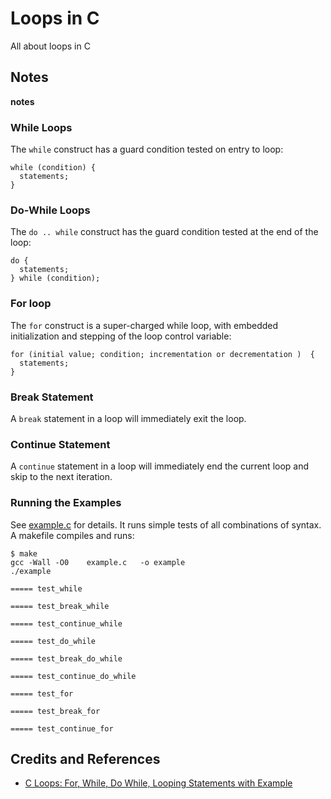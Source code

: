 # Loops in C

All about loops in C

## Notes

__notes__


### While Loops

The `while` construct has a guard condition tested on entry to loop:

```
while (condition) {
  statements;
}
```

### Do-While Loops

The `do .. while` construct has the guard condition tested at the end of the loop:

```
do {
  statements;
} while (condition);
````

### For loop

The `for` construct is a super-charged while loop, with embedded initialization and stepping of the loop control variable:

```
for (initial value; condition; incrementation or decrementation )  {
  statements;
}
```

### Break Statement

A `break` statement in a loop will immediately exit the loop.

### Continue Statement

A `continue` statement in a loop will immediately end the current loop and skip to the next iteration.

### Running the Examples

See [example.c](./example.c) for details. It runs simple tests of all combinations of syntax. A makefile compiles and runs:

```
$ make
gcc -Wall -O0    example.c   -o example
./example

===== test_while

===== test_break_while

===== test_continue_while

===== test_do_while

===== test_break_do_while

===== test_continue_do_while

===== test_for

===== test_break_for

===== test_continue_for
```

## Credits and References

* [C Loops: For, While, Do While, Looping Statements with Example](https://www.guru99.com/c-loop-statement.html)

